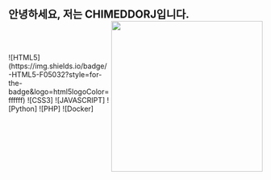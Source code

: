 
<h2>안녕하세요, 저는 CHIMEDDORJ입니다.
  <img align="right" src="https://scontent-ssn1-1.xx.fbcdn.net/v/t1.6435-9/201776013_998987050640964_1014377721575552453_n.jpg?_nc_cat=100&ccb=1-5&_nc_sid=174925&_nc_ohc=h9KSUrS7eJAAX_EYK1T&_nc_ht=scontent-ssn1-1.xx&oh=00_AT-N6xmZjpi3eXIuhzHsNNPS-URZY5Xq1Njyk3Nxnqcymg&oe=628E97F2" width="300"/></h2> 
  
<br />

<h2></h2>
![HTML5] (https://img.shields.io/badge/-HTML5-F05032?style=for-the-badge&logo=html5logoColor=ffffff)
![CSS3]
![JAVASCRIPT]
![Python]
![PHP]
![Docker]
